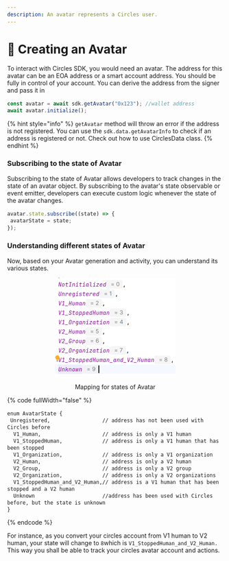 ```yaml
---
description: An avatar represents a Circles user.
---
```


# 🎴 Creating an Avatar

&#x20;To interact with Circles SDK, you would need an avatar. The address for this avatar can be an EOA address or a smart account address. You should be fully in control of your account. You can derive the address from the signer and pass it in&#x20;

```javascript
const avatar = await sdk.getAvatar("0x123"); //wallet address
await avatar.initialize();
```

{% hint style="info" %}
`getAvatar` method will throw an error if the address is not registered. You can use the `sdk.data.getAvatarInfo` to check if an address is registered or not. Check out how to use CirclesData class.
{% endhint %}

### Subscribing to the state of Avatar

Subscribing to the state of Avatar allows developers to track changes in the state of an avatar object. By subscribing to the avatar's state observable or event emitter, developers can execute custom logic whenever the state of the avatar changes.

```javascript
avatar.state.subscribe((state) => {
 avatarState = state;
});
```

### Understanding different states of Avatar

Now, based on your Avatar generation and activity, you can understand its various states.&#x20;

<div align="center">

<figure><img src="../../../.gitbook/assets/image.png" alt="" width="282"><figcaption><p>Mapping for states of Avatar</p></figcaption></figure>

</div>

{% code fullWidth="false" %}
```solidity
enum AvatarState {
 Unregistered,                 // address has not been used with Circles before
  V1_Human,                    // address is only a V1 human
  V1_StoppedHuman,             // address is only a V1 human that has been stopped
  V1_Organization,             // address is only a V1 organization
  V2_Human,                    // address is only a V2 human
  V2_Group,                    // address is only a V2 group
  V2_Organization,             // address is only a V2 organizations
  V1_StoppedHuman_and_V2_Human,// address is a V1 human that has been stopped and a V2 human
  Unknown                      //address has been used with Circles before, but the state is unknown
}
```
{% endcode %}

For instance, as you convert your circles account from V1 human to V2 human, your state will change to `8`which is `V1_StoppedHuman_and_V2_Human.` This way you shall be able to track your circles avatar account and actions.

